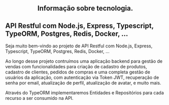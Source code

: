 <h2 align="center">
Informação sobre tecnologia.
</h2>

## API Restful com Node.js, Express, Typescript, TypeORM, Postgres, Redis, Docker, ...

Seja muito bem-vindo ao projeto de API Restful com Node.js, Express, Typescript, TypeORM, Postgres, Redis, Docker, ...

Ao longo desse projeto contruímos uma aplicação backend para gestão de vendas com funcionalidades para criação de cadastro de produtos, cadastro de clientes, pedidos de compras e uma completa gestão de usuários da aplicação, com autenticação via Token JWT, recuperação de senha por email, atualização de perfil, atualização de avatar, e muito mais.

Através do TypeORM implementaremos Entidades e Repositórios para cada recurso a ser consumido na API.


